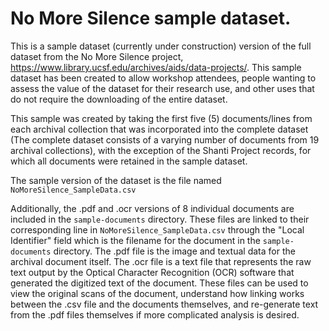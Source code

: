 # No More Silence sample dataset.

This is a sample dataset (currently under construction) version of the full dataset from the No More Silence project, https://www.library.ucsf.edu/archives/aids/data-projects/. This sample dataset has been created to allow workshop attendees, people wanting to assess the value of the dataset for their research use, and other uses that do not require the downloading of the entire dataset.

This sample was created by taking the first five (5) documents/lines from each archival collection that was incorporated into the complete dataset (The complete dataset consists of a varying number of documents from 19 archival collections), with the exception of the Shanti Project records, for which all documents were retained in the sample dataset.

The sample version of the dataset is the file named `NoMoreSilence_SampleData.csv`

Additionally, the .pdf and .ocr versions of 8 individual documents are included in the `sample-documents` directory. These files are linked to their corresponding line in `NoMoreSilence_SampleData.csv` through the "Local Identifier" field which is the filename for the document in the `sample-documents` directory. The .pdf file is the image and textual data for the archival document itself. The .ocr file is a text file that represents the raw text output by the Optical Character Recognition (OCR) software that generated the digitized text of the document. These files can be used to view the original scans of the document, understand how linking works between the .csv file and the documents themselves, and re-generate text from the .pdf files themselves if more complicated analysis is desired. 
